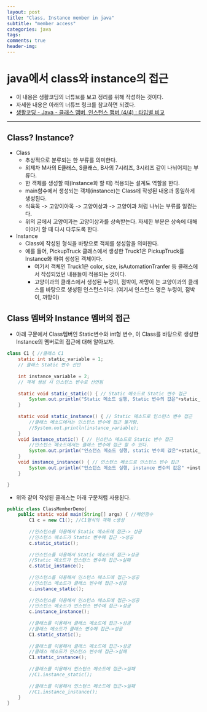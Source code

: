 ```yaml
---  
layout: post  
title: "Class, Instance member in java"  
subtitle: "member access"  
categories: java
tags: 
comments: true  
header-img:
---  
```


# java에서 class와 instance의 접근
- 이 내용은 생활코딩의 너튜브를 보고 정리를 위해 작성하는 것이다.
- 자세한 내용은 아래의 너튜브 링크를 참고하면 되겠다.
- [생활코딩 - Java - 클래스 맴버, 인스턴스 맴버 (4/4) : 타입별 비교](https://youtu.be/AiquVwHyeGQ)
---
## Class? Instance?
- Class
	- 추상적으로 분류되는 한 부류를 의미한다.
	- 외제차 M사의 E클래스, S클래스, B사의 7시리즈, 3시리즈 같이 나뉘어지는 부류다. 
	- 한 객체를 생성할 때(Instance화 할 때) 적용되는 설계도 역할을 한다.
	- main함수에서 생성되는 객체(instance)는 Class에 작성된 내용과 동일하게 생성된다.
	- 식육목 -> 고양이아목 -> 고양이상과 -> 고양이과 처럼 나뉘는 부류를 일컫는다.
	- 위의 글에서 고양이과는 고양이상과를 상속받는다. 자세한 부분은 상속에 대해 이야기 할 때 다시 다루도록 한다. 
- Instance
	- Class에 작성된 형식을 바탕으로 객체를 생성함을 의미한다.
    - 예를 들어, PickupTruck 클래스에서 생성한 Truck1은 PickupTruck를 Instance화 하여 생성된 객체이다.
      - 여기서 객체인 Truck1은 color, size, isAutomationTranfer 등 클래스에서 작성되었던 내용들이 적용되는 것이다.
      - 고양이과의 클래스에서 생성된 누렁이, 점박이, 까망이 는 고양이과의 클래스를 바탕으로 생성된 인스턴스이다. (여기서 인스턴스 명은 누렁이, 점박이, 까망이) 

## Class 멤버와 Instance 멤버의 접근
- 아래 구문에서 Class멤버인 Static변수와 int형 변수, 이 Class를 바탕으로 생성한 Instance의 멤버로의 접근에 대해 알아보자.
```java
class C1 { //클래스 C1
	static int static_variable = 1;
	// 클래스 Static 변수 선언
	
	int instance_variable = 2;
	// 객체 생성 시 인스턴스 변수로 선언됨
	
	static void static_static() { // Static 메소드로 Static 변수 접근
		System.out.println("Static 메소드 실행, Static 변수의 값은"+static_variable+"이다"); // Static 메소드에서 클래스의 Static 변수 출력
	}
	
	static void static_instance() { // Static 메소드로 인스턴스 변수 접근
		//클래스 메소드에서는 인스턴스 변수에 접근 불가함.
		//System.out.println(instance_variable);
	}
	void instance_static() { // 인스턴스 메소드로 Static 변수 접근
		//인스턴스 메소드에서는 클래스 변수에 접근 할 수 있다.
		System.out.println("인스턴스 메소드 실행, static 변수의 값은"+static_variable+"이다" );
	}
	void instance_instance() { // 인스턴스 메소드로 인스턴스 변수 접근
		System.out.println("인스턴스 메소드 실행, instance 변수의 값은" +instance_variable+"이다");
	}

}
```
- 위와 같이 작성된 클래스는 아래 구문처럼 사용된다.
```java
public class ClassMemberDemo{
	public static void main(String[] args) { //메인함수
		C1 c = new C1(); //C1형식의 객채 c생성
		
		//인스턴스를 이용해서 Static 메소드에 접근-> 성공
		//인스턴스 메소드가 Static 변수에 접근 ->성공
		c.static_static();
		
		//인스턴스를 이용해서 Static 메소드에 접근->성공
		//Static 메소드가 인스턴스 변수에 접근->실패
		c.static_instance();
		
		//인스턴스를 이용해서 인스턴스 메소드에 접근->성공
		//인스턴스 메소드가 클래스 변수에 접근->성공
		c.instance_static();
		
		//인스턴스를 이용해서 인스턴스 메소드에 접근->성공
		//인스턴스 메소드가 인스턴스 변수에 접근->성공
		c.instance_instance();
		
		//클래스를 이용해서 클래스 메소드에 접근->성공
		//클래스 메소드가 클래스 변수에 접근->성공
		C1.static_static();
		
		//클래스를 이용해서 클래스 메소드에 접근->성공
		//클래스 메소드가 인스턴스 변수에 접근->실패
		C1.static_instance();
		
		//클래스를 이용해서 인스턴스 메소드에 접근->실패
		//C1.instance_static();
		
		//클래스를 이용해서 인스턴스 메소드에 접근->실패
		//C1.instance_instance();
	}
}
```